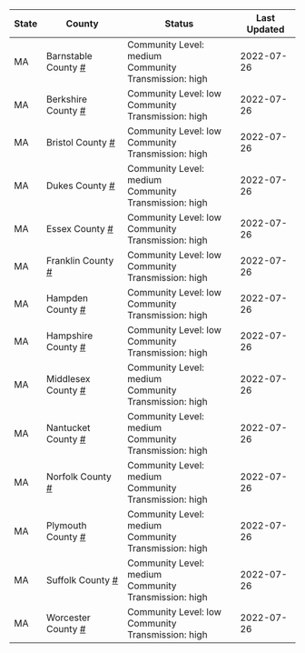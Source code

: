 State | County | Status | Last Updated
--- | --- | --- | --- 
MA | Barnstable County <a href="#barnstable_county">#</a> | <a name="barnstable_county"></a>Community Level: medium<br/>Community Transmission: high | 2022-07-26
MA | Berkshire County <a href="#berkshire_county">#</a> | <a name="berkshire_county"></a>Community Level: low<br/>Community Transmission: high | 2022-07-26
MA | Bristol County <a href="#bristol_county">#</a> | <a name="bristol_county"></a>Community Level: low<br/>Community Transmission: high | 2022-07-26
MA | Dukes County <a href="#dukes_county">#</a> | <a name="dukes_county"></a>Community Level: medium<br/>Community Transmission: high | 2022-07-26
MA | Essex County <a href="#essex_county">#</a> | <a name="essex_county"></a>Community Level: low<br/>Community Transmission: high | 2022-07-26
MA | Franklin County <a href="#franklin_county">#</a> | <a name="franklin_county"></a>Community Level: low<br/>Community Transmission: high | 2022-07-26
MA | Hampden County <a href="#hampden_county">#</a> | <a name="hampden_county"></a>Community Level: low<br/>Community Transmission: high | 2022-07-26
MA | Hampshire County <a href="#hampshire_county">#</a> | <a name="hampshire_county"></a>Community Level: low<br/>Community Transmission: high | 2022-07-26
MA | Middlesex County <a href="#middlesex_county">#</a> | <a name="middlesex_county"></a>Community Level: medium<br/>Community Transmission: high | 2022-07-26
MA | Nantucket County <a href="#nantucket_county">#</a> | <a name="nantucket_county"></a>Community Level: medium<br/>Community Transmission: high | 2022-07-26
MA | Norfolk County <a href="#norfolk_county">#</a> | <a name="norfolk_county"></a>Community Level: medium<br/>Community Transmission: high | 2022-07-26
MA | Plymouth County <a href="#plymouth_county">#</a> | <a name="plymouth_county"></a>Community Level: medium<br/>Community Transmission: high | 2022-07-26
MA | Suffolk County <a href="#suffolk_county">#</a> | <a name="suffolk_county"></a>Community Level: medium<br/>Community Transmission: high | 2022-07-26
MA | Worcester County <a href="#worcester_county">#</a> | <a name="worcester_county"></a>Community Level: low<br/>Community Transmission: high | 2022-07-26
